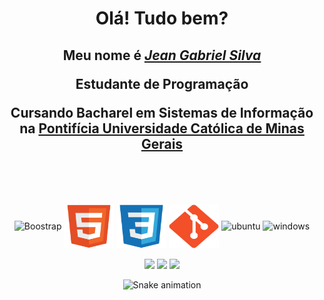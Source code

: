 <div>
  <h1 align="center">Olá! Tudo bem? </h1>
  <h2 align="center">Meu nome é <a href="https://www.linkedin.com/in/jean-gabriel-silva-41439119b/" target="_blank"><i>Jean Gabriel Silva</i></a>
  <p align="center"> Estudante de Programação
            
   <p align="center"> Cursando Bacharel em Sistemas de Informação na <a href="https://www.pucminas.br/destaques/Paginas/default.aspx" target="_blank">Pontifícia Universidade Católica de Minas Gerais<a>
          </a>
  <p align="center"> 
  </a><br>
</div>

<div align="center" valign="top"><br>
  
  <img align="center" alt="Boostrap" height="70" width="80" src="https://cdn.jsdelivr.net/gh/devicons/devicon/icons/bootstrap/bootstrap-original.svg" />
  <img align="center" alt="HTML" height="70" width="80" src="https://raw.githubusercontent.com/devicons/devicon/master/icons/html5/html5-original.svg">
  <img align="center" alt="CSS" height="70" width="80" src="https://raw.githubusercontent.com/devicons/devicon/master/icons/css3/css3-original.svg">
  <img align="center" alt="git" height="70" width="80" src="https://raw.githubusercontent.com/devicons/devicon/master/icons/git/git-original.svg">
  <img align="center" alt="ubuntu" height="70" width="80" src="https://cdn.jsdelivr.net/gh/devicons/devicon/icons/ubuntu/ubuntu-plain.svg" />
  <img align="center" alt="windows" height="70" width="80" src="https://cdn.jsdelivr.net/gh/devicons/devicon/icons/windows8/windows8-original.svg" />
</div><br>
<div align="center">
  <a href="https://www.facebook.com/profile.php?id=100005898606315" target="_blank"><img src="https://img.shields.io/badge/Facebook-1877F2?style=for-the-badge&logo=facebook&logoColor=white" target="_blank"></a>
  <a href="https://www.linkedin.com/in/jean-gabriel-silva-41439119b/" target="_blank"><img src="https://img.shields.io/badge/-LinkedIn-%230077B5?style=for-the-badge&logo=linkedin&logoColor=white" target="_blank"></a> 
  <a href="mailto:jeangabrielslima@gmail.com"><img src="https://img.shields.io/badge/-Gmail-%23333?style=for-the-badge&logo=gmail&logoColor=white" target="_blank"></a>
</div>
<div align="center">
  
  ![Snake animation](https://github.com/JeanGabrielSilva/JeanGabrielSilva/blob/output/github-contribution-grid-snake.svg)
  </div>
